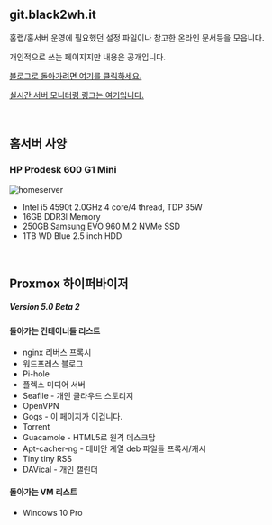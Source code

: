 git.black2wh.it
--------

홈랩/홈서버 운영에 필요했던 설정 파일이나 참고한 온라인 문서등을 모읍니다.

개인적으로 쓰는 페이지지만 내용은 공개입니다.


[블로그로 돌아가려면 여기를 클릭하세요.](https://black2wh.it)

[실시간 서버 모니터링 링크는 여기입니다.](https://monitor.black2wh.it)

&nbsp;

홈서버 사양
------
### HP Prodesk 600 G1 Mini
![homeserver](https://git.black2wh.it/joo/Homelab/src/master/Images/homeserver.jpg)


* Intel i5 4590t 2.0GHz 4 core/4 thread, TDP 35W
* 16GB DDR3l Memory
* 250GB Samsung EVO 960 M.2 NVMe SSD
* 1TB WD Blue 2.5 inch HDD

&nbsp;

Proxmox 하이퍼바이저 
--------
##### Version 5.0 Beta 2
#### 돌아가는 컨테이너들 리스트
* nginx 리버스 프록시
* 워드프레스 블로그
* Pi-hole
* 플렉스 미디어 서버
* Seafile - 개인 클라우드 스토리지
* OpenVPN
* Gogs - 이 페이지가 이겁니다.
* Torrent
* Guacamole - HTML5로 원격 데스크탑
* Apt-cacher-ng - 데비안 계열 deb 파일들 프록시/캐시
* Tiny tiny RSS
* DAVical - 개인 캘린더

#### 돌아가는 VM 리스트
* Windows 10 Pro